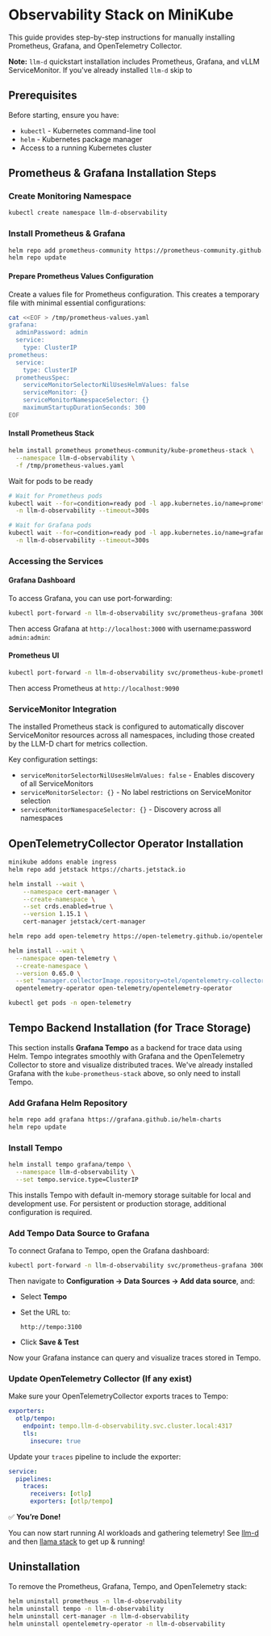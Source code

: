 # Observability Stack on MiniKube

This guide provides step-by-step instructions for manually installing Prometheus, Grafana, and OpenTelemetry Collector.

**Note:** `llm-d` quickstart installation includes Prometheus, Grafana, and vLLM ServiceMonitor. If you've already installed `llm-d` skip to 

## Prerequisites

Before starting, ensure you have:

- `kubectl` - Kubernetes command-line tool
- `helm` - Kubernetes package manager
- Access to a running Kubernetes cluster

## Prometheus & Grafana Installation Steps

### Create Monitoring Namespace

```bash
kubectl create namespace llm-d-observability
```

### Install Prometheus & Grafana

```bash
helm repo add prometheus-community https://prometheus-community.github.io/helm-charts
helm repo update
```

#### Prepare Prometheus Values Configuration

Create a values file for Prometheus configuration. This creates a temporary file with minimal essential configurations:

```bash
cat <<EOF > /tmp/prometheus-values.yaml
grafana:
  adminPassword: admin
  service:
    type: ClusterIP
prometheus:
  service:
    type: ClusterIP
  prometheusSpec:
    serviceMonitorSelectorNilUsesHelmValues: false
    serviceMonitor: {}
    serviceMonitorNamespaceSelector: {}
    maximumStartupDurationSeconds: 300
EOF
```

#### Install Prometheus Stack

```bash
helm install prometheus prometheus-community/kube-prometheus-stack \
  --namespace llm-d-observability \
  -f /tmp/prometheus-values.yaml
```
Wait for pods to be ready
```bash
# Wait for Prometheus pods
kubectl wait --for=condition=ready pod -l app.kubernetes.io/name=prometheus \
  -n llm-d-observability --timeout=300s

# Wait for Grafana pods  
kubectl wait --for=condition=ready pod -l app.kubernetes.io/name=grafana \
  -n llm-d-observability --timeout=300s
```
 
### Accessing the Services

#### Grafana Dashboard

To access Grafana, you can use port-forwarding:

```bash
kubectl port-forward -n llm-d-observability svc/prometheus-grafana 3000:80
```

Then access Grafana at `http://localhost:3000` with username:password `admin:admin`:

#### Prometheus UI

```bash
kubectl port-forward -n llm-d-observability svc/prometheus-kube-prometheus-prometheus 9090:9090
```

Then access Prometheus at `http://localhost:9090`

### ServiceMonitor Integration

The installed Prometheus stack is configured to automatically discover ServiceMonitor resources across all namespaces, including those created by the LLM-D chart for metrics collection.

Key configuration settings:
- `serviceMonitorSelectorNilUsesHelmValues: false` - Enables discovery of all ServiceMonitors
- `serviceMonitorSelector: {}` - No label restrictions on ServiceMonitor selection
- `serviceMonitorNamespaceSelector: {}` - Discovery across all namespaces

## OpenTelemetryCollector Operator Installation 

```bash
minikube addons enable ingress
helm repo add jetstack https://charts.jetstack.io

helm install --wait \
    --namespace cert-manager \
    --create-namespace \
    --set crds.enabled=true \
    --version 1.15.1 \
    cert-manager jetstack/cert-manager

helm repo add open-telemetry https://open-telemetry.github.io/opentelemetry-helm-charts

helm install --wait \
  --namespace open-telemetry \
  --create-namespace \
  --version 0.65.0 \
  --set "manager.collectorImage.repository=otel/opentelemetry-collector-contrib" \
  opentelemetry-operator open-telemetry/opentelemetry-operator

kubectl get pods -n open-telemetry
```

## Tempo Backend Installation (for Trace Storage)

This section installs **Grafana Tempo** as a backend for trace data using Helm. Tempo integrates smoothly with Grafana and the OpenTelemetry Collector to store and visualize distributed traces. We've already installed Grafana with the `kube-prometheus-stack` above, so only need to install Tempo.

### Add Grafana Helm Repository 

```bash
helm repo add grafana https://grafana.github.io/helm-charts
helm repo update
````
### Install Tempo

```bash
helm install tempo grafana/tempo \
  --namespace llm-d-observability \
  --set tempo.service.type=ClusterIP
```
This installs Tempo with default in-memory storage suitable for local and development use. For persistent or production storage, additional configuration is required.

### Add Tempo Data Source to Grafana

To connect Grafana to Tempo, open the Grafana dashboard:

```bash
kubectl port-forward -n llm-d-observability svc/prometheus-grafana 3000:80
```
Then navigate to **Configuration → Data Sources → Add data source**, and:

* Select **Tempo**
* Set the URL to:

  ```
  http://tempo:3100
  ```
* Click **Save & Test**

Now your Grafana instance can query and visualize traces stored in Tempo.

### Update OpenTelemetry Collector (If any exist)

Make sure your OpenTelemetryCollector exports traces to Tempo:

```yaml
exporters:
  otlp/tempo:
    endpoint: tempo.llm-d-observability.svc.cluster.local:4317
    tls:
      insecure: true
```

Update your `traces` pipeline to include the exporter:

```yaml
service:
  pipelines:
    traces:
      receivers: [otlp]
      exporters: [otlp/tempo]
```

✅ **You’re Done!**

You can now start running AI workloads and gathering telemetry! See [llm-d](./llm-d) and then [llama stack](./llama-stack-deploy) to get up & running!

## Uninstallation

To remove the Prometheus, Grafana, Tempo, and OpenTelemetry stack:

```bash
helm uninstall prometheus -n llm-d-observability
helm uninstall tempo -n llm-d-observability
helm uninstall cert-manager -n llm-d-observability
helm uninstall opentelemetry-operator -n llm-d-observability
```
